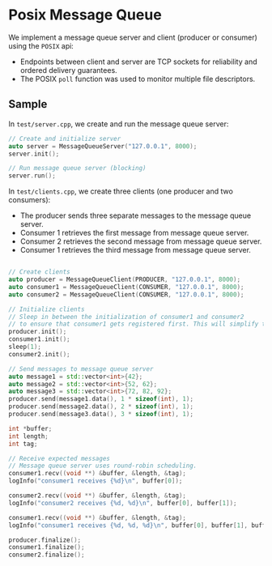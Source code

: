 # Posix Message Queue

We implement a message queue server and client (producer or consumer) using the `POSIX` api:
- Endpoints between client and server are TCP sockets for reliability and ordered delivery guarantees.  
- The POSIX `poll` function was used to monitor multiple file descriptors.

## Sample

In `test/server.cpp`, we create and run the message queue server:

```c++
// Create and initialize server
auto server = MessageQueueServer("127.0.0.1", 8000);
server.init();

// Run message queue server (blocking)
server.run();
```

In `test/clients.cpp`, we create three clients (one producer and two consumers):
- The producer sends three separate messages to the message queue server.
- Consumer 1 retrieves the first message from message queue server.
- Consumer 2 retrieves the second message from message queue server.
- Consumer 1 retrieves the third message from message queue server.

```c++

// Create clients
auto producer = MessageQueueClient(PRODUCER, "127.0.0.1", 8000);
auto consumer1 = MessageQueueClient(CONSUMER, "127.0.0.1", 8000);
auto consumer2 = MessageQueueClient(CONSUMER, "127.0.0.1", 8000);

// Initialize clients
// Sleep in between the initialization of consumer1 and consumer2
// to ensure that consumer1 gets registered first. This will simplify testing.
producer.init();
consumer1.init();
sleep(1);
consumer2.init();

// Send messages to message queue server
auto message1 = std::vector<int>{42};
auto message2 = std::vector<int>{52, 62};
auto message3 = std::vector<int>{72, 82, 92};
producer.send(message1.data(), 1 * sizeof(int), 1);
producer.send(message2.data(), 2 * sizeof(int), 1);
producer.send(message3.data(), 3 * sizeof(int), 1);

int *buffer;
int length;
int tag;

// Receive expected messages
// Message queue server uses round-robin scheduling.
consumer1.recv((void **) &buffer, &length, &tag);
logInfo("consumer1 receives {%d}\n", buffer[0]);

consumer2.recv((void **) &buffer, &length, &tag);
logInfo("consumer2 receives {%d, %d}\n", buffer[0], buffer[1]);

consumer1.recv((void **) &buffer, &length, &tag);
logInfo("consumer1 receives {%d, %d, %d}\n", buffer[0], buffer[1], buffer[2]);

producer.finalize();
consumer1.finalize();
consumer2.finalize();
```

